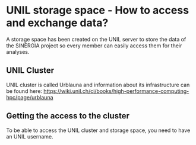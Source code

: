 

# UNIL storage space - How to access and exchange data?

A storage space has been created on the UNIL server to store the data of the SINERGIA project so every member can easily access them for their analyses.

## UNIL Cluster
UNIL cluster is called Urblauna and information about its infrastructure can be found here:
https://wiki.unil.ch/ci/books/high-performance-computing-hpc/page/urblauna


## Getting the access to the cluster
To be able to access the UNIL cluster and storage space, you need to have an UNIL username.

